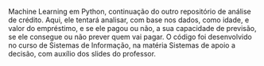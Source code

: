 Machine Learning em Python, continuação do outro repositório de análise de crédito.
Aqui, ele tentará analisar, com base nos dados, como idade, e valor do empréstimo, e se ele pagou ou não, a sua capacidade de previsão, se ele consegue ou não prever quem vai pagar.
O código foi desenvolvido no curso de Sistemas de Informação, na matéria Sistemas de apoio a decisão, com auxílio dos slides do professor.
